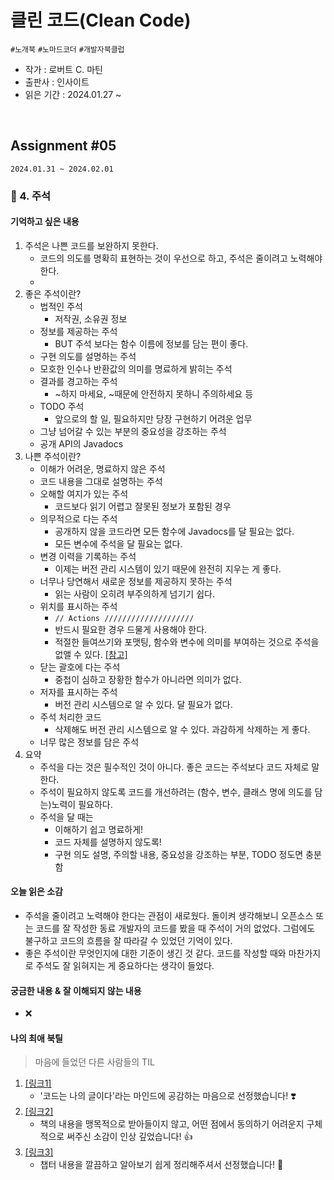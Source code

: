 # 클린 코드(Clean Code)

`#노개북` `#노마드코더` `#개발자북클럽`

- 작가 : 로버트 C. 마틴
- 출판사 : 인사이트
- 읽은 기간 : 2024.01.27 ~

<br>

## Assignment #05

`2024.01.31 ~ 2024.02.01`

### 🔖 4. 주석

#### 기억하고 싶은 내용

1. 주석은 나쁜 코드를 보완하지 못한다.
   - 코드의 의도를 명확히 표현하는 것이 우선으로 하고, 주석은 줄이려고 노력해야 한다.
   -
2. 좋은 주석이란?
   - 법적인 주석
     - 저작권, 소유권 정보
   - 정보를 제공하는 주석
     - BUT 주석 보다는 함수 이름에 정보를 담는 편이 좋다.
   - 구현 의도를 설명하는 주석
   - 모호한 인수나 반환값의 의미를 명료하게 밝히는 주석
   - 결과를 경고하는 주석
     - ~하지 마세요, ~때문에 안전하지 못하니 주의하세요 등
   - TODO 주석
     - 앞으로의 할 일, 필요하지만 당장 구현하기 어려운 업무
   - 그냥 넘어갈 수 있는 부분의 중요성을 강조하는 주석
   - 공개 API의 Javadocs
3. 나쁜 주석이란?
   - 이해가 어려운, 명료하지 않은 주석
   - 코드 내용을 그대로 설명하는 주석
   - 오해할 여지가 있는 주석
     - 코드보다 읽기 어렵고 잘못된 정보가 포함된 경우
   - 의무적으로 다는 주석
     - 공개하지 않을 코드라면 모든 함수에 Javadocs를 달 필요는 없다.
     - 모든 변수에 주석을 달 필요는 없다.
   - 변경 이력을 기록하는 주석
     - 이제는 버전 관리 시스템이 있기 때문에 완전히 지우는 게 좋다.
   - 너무나 당연해서 새로운 정보를 제공하지 못하는 주석
     - 읽는 사람이 오히려 부주의하게 넘기기 쉽다.
   - 위치를 표시하는 주석
     - `// Actions ////////////////////`
     - 반드시 필요한 경우 드물게 사용해야 한다.
     - 적절한 들여쓰기와 포맷팅, 함수와 변수에 의미를 부여하는 것으로 주석을 없앨 수 있다. [[참고]](https://github.com/qkraudghgh/clean-code-javascript-ko?tab=readme-ov-file#%EC%BD%94%EB%93%9C%EC%9D%98-%EC%9C%84%EC%B9%98%EB%A5%BC-%EC%84%A4%EB%AA%85%ED%95%98%EC%A7%80-%EB%A7%88%EC%84%B8%EC%9A%94)
   - 닫는 괄호에 다는 주석
     - 중첩이 심하고 장황한 함수가 아니라면 의미가 없다.
   - 저자를 표시하는 주석
     - 버전 관리 시스템으로 알 수 있다. 달 필요가 없다.
   - 주석 처리한 코드
     - 삭제해도 버전 관리 시스템으로 알 수 있다. 과감하게 삭제하는 게 좋다.
   - 너무 많은 정보를 담은 주석
4. 요약
   - 주석을 다는 것은 필수적인 것이 아니다. 좋은 코드는 주석보다 코드 자체로 말한다.
   - 주석이 필요하지 않도록 코드를 개선하려는 (함수, 변수, 클래스 명에 의도를 담는)노력이 필요하다.
   - 주석을 달 때는
     - 이해하기 쉽고 명료하게!
     - 코드 자체를 설명하지 않도록!
     - 구현 의도 설명, 주의할 내용, 중요성을 강조하는 부분, TODO 정도면 충분함

#### 오늘 읽은 소감

- 주석을 줄이려고 노력해야 한다는 관점이 새로웠다. 돌이켜 생각해보니 오픈소스 또는 코드를 잘 작성한 동료 개발자의 코드를 봤을 때 주석이 거의 없었다. 그럼에도 불구하고 코드의 흐름을 잘 따라갈 수 있었던 기억이 있다.
- 좋은 주석이란 무엇인지에 대한 기준이 생긴 것 같다. 코드를 작성할 때와 마찬가지로 주석도 잘 읽혀지는 게 중요하다는 생각이 들었다.

#### 궁금한 내용 & 잘 이해되지 않는 내용

- ❌

#### 나의 최애 북틸

> 마음에 들었던 다른 사람들의 TIL

1. [[링크1]](https://stellaparkp.notion.site/CleanCode-Challenge-4-5-4-5d0e8fea21544761972c5aee0c87c825)
   - '코드는 나의 글이다'라는 마인드에 공감하는 마음으로 선정했습니다! ❣️
2. [[링크2]](https://nomadcoders.co/community/thread/9234)
   - 책의 내용을 맹목적으로 받아들이지 않고, 어떤 점에서 동의하기 어려운지 구체적으로 써주신 소감이 인상 깊었습니다! 👍
3. [[링크3]](https://velog.io/@soleil_lucy_75/%ED%81%B4%EB%A6%B0-%EC%BD%94%EB%93%9C-TILToday-I-Learned-DAY45)
   - 챕터 내용을 깔끔하고 알아보기 쉽게 정리해주셔서 선정했습니다! 💛
